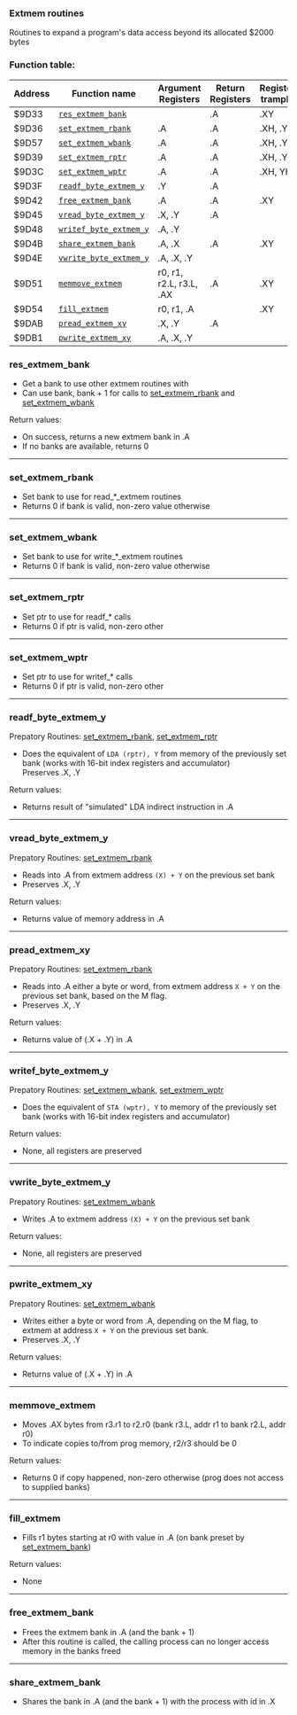 ### Extmem routines

Routines to expand a program's data access beyond its allocated $2000 bytes

### Function table:
| Address | Function name | Argument Registers | Return Registers | Registers trampled |
|---------|---------------|--------------------|------------------|--------------------|
| $9D33 | [`res_extmem_bank`](#res_extmem_bank) | | .A | .XY |
| $9D36 | [`set_extmem_rbank`](#set_extmem_rbank) | .A | .A | .XH, .YH |
| $9D57 | [`set_extmem_wbank`](#set_extmem_wbank) | .A | .A | .XH, .YH |
| $9D39 | [`set_extmem_rptr`](#set_extmem_rptr) | .A | .A | .XH, .YH |
| $9D3C | [`set_extmem_wptr`](#set_extmem_wptr) | .A | .A | .XH, YH |
| $9D3F | [`readf_byte_extmem_y`](#readf_byte_extmem_y) | .Y | .A | |
| $9D42 | [`free_extmem_bank`](#free_extmem_bank) | .A | .A | .XY |
| $9D45 | [`vread_byte_extmem_y`](#vread_byte_extmem_y) | .X, .Y | .A | |
| $9D48 | [`writef_byte_extmem_y`](#writef_byte_extmem_y) | .A, .Y | | |
| $9D4B | [`share_extmem_bank`](#share_extmem_bank) | .A, .X | .A | .XY |
| $9D4E | [`vwrite_byte_extmem_y`](#vwrite_byte_extmem_y) | .A, .X, .Y | | |
| $9D51 | [`memmove_extmem`](#memmove_extmem) | r0, r1, r2.L, r3.L, .AX | .A | .XY |
| $9D54 | [`fill_extmem`](#fill_extmem) | r0, r1, .A | | .XY |
| $9DAB | [`pread_extmem_xy`](#pread_extmem_xy) | .X, .Y | .A | |
| $9DB1 | [`pwrite_extmem_xy`](#pwrite_extmem_xy) | .A, .X, .Y | | |

### res_extmem_bank
- Get a bank to use other extmem routines with  
- Can use bank, bank + 1 for calls to [set_extmem_rbank](#set_extmem_rbank) and [set_extmem_wbank](#set_extmem_wbank)

Return values:
- On success, returns a new extmem bank in .A
- If no banks are available, returns 0

---

### set_extmem_rbank
- Set bank to use for read_\*_extmem routines  
- Returns 0 if bank is valid, non-zero value otherwise  

---

### set_extmem_wbank
- Set bank to use for write_\*_extmem routines  
- Returns 0 if bank is valid, non-zero value otherwise  

---

### set_extmem_rptr
- Set ptr to use for readf_* calls  
- Returns 0 if ptr is valid, non-zero other  

---

### set_extmem_wptr
- Set ptr to use for writef_* calls  
- Returns 0 if ptr is valid, non-zero other  

---

### readf_byte_extmem_y
Prepatory Routines: [set_extmem_rbank](#set_extmem_rbank), [set_extmem_rptr](#set_extmem_rptr)

- Does the equivalent of `LDA (rptr), Y` from memory of the previously set bank (works with 16-bit index registers and accumulator)  
Preserves .X, .Y

Return values:
- Returns result of "simulated" LDA indirect instruction in .A

---

### vread_byte_extmem_y
Prepatory Routines: [set_extmem_rbank](#set_extmem_rbank)  

- Reads into .A from extmem address `(X) + Y` on the previous set bank  
- Preserves .X, .Y 

Return values:
- Returns value of memory address in .A

---

### pread_extmem_xy
Prepatory Routines: [set_extmem_rbank](#set_extmem_rbank)  

- Reads into .A either a byte or word, from extmem address `X + Y` on the previous set bank, based on the M flag.   
- Preserves .X, .Y 

Return values:
- Returns value of (.X + .Y) in .A

---

### writef_byte_extmem_y
Prepatory Routines: [set_extmem_wbank](#set_extmem_wbank), [set_extmem_wptr](#set_extmem_wptr)  

- Does the equivalent of `STA (wptr), Y` to memory of the previously set bank (works with 16-bit index registers and accumulator) 

Return values:
- None, all registers are preserved

---

### vwrite_byte_extmem_y
Prepatory Routines: [set_extmem_wbank](#set_extmem_wbank)  

- Writes .A to extmem address `(X) + Y` on the previous set bank  

Return values:
- None, all registers are preserved

---

### pwrite_extmem_xy
Prepatory Routines: [set_extmem_wbank](#set_extmem_wbank)  

- Writes either a byte or word from .A, depending on the M flag, to extmem at address `X + Y` on the previous set bank.   
- Preserves .X, .Y 

Return values:
- Returns value of (.X + .Y) in .A

---

### memmove_extmem
- Moves .AX bytes from r3.r1 to r2.r0 (bank r3.L, addr r1 to bank r2.L, addr r0)  
- To indicate copies to/from prog memory, r2/r3 should be 0  

Return values:
- Returns 0 if copy happened, non-zero otherwise (prog does not access to supplied banks)

---

### fill_extmem
- Fills r1 bytes starting at r0 with value in .A (on bank preset by [set_extmem_bank](#set_extmem_bank))  

Return values:
- None

---

### free_extmem_bank
- Frees the extmem bank in .A (and the bank + 1)
- After this routine is called, the calling process can no longer access memory in the banks freed

---

### share_extmem_bank
- Shares the bank in .A (and the bank + 1) with the process with id in .X


